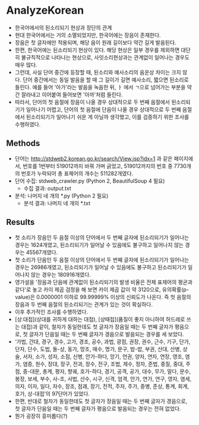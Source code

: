 # AnalyzeKorean
* 한국어에서의 된소리되기 현상과 장단의 관계
* 현대 한국어에서는 거의 소멸되었지만, 한국어에는 장음이 존재한다.
 * 장음은 첫 글자에만 적용되며, 해당 음이 원래 길이보다 약간 길게 발음된다.
 * 한편, 한국어에는 된소리되기 현상이 있다. 해당 현상은 일부 경우를 제외하면 대단히 불규칙적으로 나타나는 현상으로, 사잇소리현상과는 관계없이 일어나는 경우도 매우 많다.
* 그런데, 사실 단어 중간에 등장할 때, 된소리와 예사소리의 음운상 차이는 크지 않다. 단어 중간에서는 동일 발음을 할 때 그 길이가 길면 예사소리, 짧으면 된소리로 들린다. 예를 들어 '아가'라는 발음을 녹음한 뒤, ㅏ 에서 ㄱ으로 넘어가는 부분을 약간 잘라내고 이어붙여 들어보면 '아까'처럼 들린다.
 * 따라서, 단어의 첫 음절에 장음이 나올 경우 상대적으로 두 번째 음절에서 된소리되기가 일어나기 어렵고, 단어의 첫 음절에 단음이 나올 경우 상대적으로 두 번째 음절에서 된소리되기가 일어나기 쉬운 게 아닐까 생각했고, 이를 검증하기 위한 조사를 수행하였다.
## Methods
* 단어는 http://stdweb2.korean.go.kr/search/View.jsp?idx=1 과 같은 페이지에서, 번호를 1번부터 519012까지 바꿔 가며 긁었고, 519012까지의 번호 중 7730개의 번호가 누락되어 총 표제어의 개수는 511282개였다.
 * 단어 수집: stdweb_crawler.py (Python 2, BeautifulSoup 4 필요)
   * 수집 결과: output.txt
 * 분석: 나머지 네 개의 *.py (Python 2 필요)
   * 분석 결과: 나머지 네 개의 *.txt

## Results
* 첫 소리가 장음인 두 음절 이상의 단어에서 두 번째 글자에 된소리되기가 일어나는 경우는 1624개였고, 된소리되기가 일어날 수 있음에도 불구하고 일어나지 않는 경우는 45567개였다.
* 첫 소리가 단음인 두 음절 이상의 단어에서 두 번째 글자에 된소리되기가 일어나는 경우는 26986개였고, 된소리되기가 일어날 수 있음에도 불구하고 된소리되기가 일어나지 않는 경우는 180916개였다.
* 영가설을 '장음과 단음에 관계없이 된소리되기의 발생 비율은 전체 표제어의 평균과 같다'로 놓고 카이 제곱 검정을 해 보면 카이 제곱 값이 약 3120으로, 유의확률(p-value)은 0.0000001 이하로 99.99999% 이상의 신뢰도가 나온다. 즉 첫 음절의 장음과 두 번째 음절의 된소리되기는 관계가 있는 것이 확실하다.
* 이후 추가적인 조사를 수행하였다.
 * [상ː대접](상대를 귀하게 대하는 대접), [상때접](품질이 좋지 아니하여 허드레로 쓰는 대접)과 같이, 철자가 동일한데도 첫 글자가 장음일 때는 두 번째 글자가 평음으로, 첫 글자가 단음일 때는 두 번째 글자가 경음으로 발음되는 경우를 세 보았다.
 * ‘가법, 간대, 경구, 경수, 고가, 경조, 공수, 과법, 광점, 권장, 권수, 근수, 기구, 단가, 단자, 단수, 도법, 돌-상, 동가, 망조, 매수, 명가, 문구, 밤-밥, 부권, 산대, 산병, 상술, 서자, 소가, 성자, 소점, 신병, 안가-하다, 앙기, 언권, 양자, 연자, 연장, 영조, 염가, 염증, 원수, 장대, 장구, 전과, 장수, 전구, 조법, 제수, 정자, 준법, 중질, 중대, 주점, 중-대문, 총계, 평자, 향궤, 호가-하다, 경기, 공격, 공가, 대수, 무가, 말다, 문수, 봉장, 보세, 부수, 사-조, 사법, 산수, 시구, 신격, 엄격, 안가, 연가, 연구, 영자, 염세, 의자, 이자, 일다, 자수, 장조, 점괘, 장기, 전적, 주자, 주가, 중병, 준상, 통계, 회계, 호가, 상-대접’의 97단어가 있었다.
 * 한편, 반대로 철자가 동일한데도 첫 글자가 장음일 때는 두 번째 글자가 경음으로, 첫 글자가 단음일 때는 두 번째 글자가 평음으로 발음되는 경우는 전혀 없었다.
* 뭔가 굉장히 흥미롭다(?)
